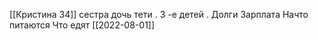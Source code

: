 
[[Кристина 34]] сестра дочь тети .
3 -е детей .
Долги 
Зарплата
Начто питаются
Что едят 
[[2022-08-01]]